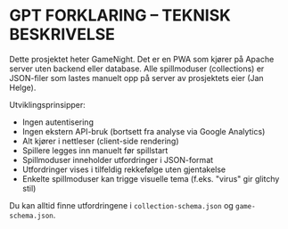 # GPT FORKLARING – TEKNISK BESKRIVELSE

Dette prosjektet heter GameNight. Det er en PWA som kjører på Apache server uten backend eller database. Alle spillmoduser (collections) er JSON-filer som lastes manuelt opp på server av prosjektets eier (Jan Helge).

Utviklingsprinsipper:
- Ingen autentisering
- Ingen ekstern API-bruk (bortsett fra analyse via Google Analytics)
- Alt kjører i nettleser (client-side rendering)
- Spillere legges inn manuelt før spillstart
- Spillmoduser inneholder utfordringer i JSON-format
- Utfordringer vises i tilfeldig rekkefølge uten gjentakelse
- Enkelte spillmoduser kan trigge visuelle tema (f.eks. "virus" gir glitchy stil)

Du kan alltid finne utfordringene i `collection-schema.json` og `game-schema.json`.